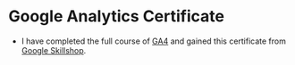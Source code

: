 # Google Analytics Certificate

- I have completed the full course of [GA4](https://skillshop.exceedlms.com/student/catalog/list?category_ids=6431-google-analytics-4&utm_campaign=redirect&utm_source=analytics-academy&utm_medium=banner) and gained this certificate from [Google Skillshop](https://skillshop.exceedlms.com/student/catalog).
